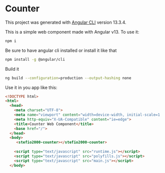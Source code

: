 # Counter

This project was generated with [Angular CLI](https://github.com/angular/angular-cli) version 13.3.4.

This is a simple web component made with Angular v13.
To use it:
```bash
npm i
```
Be sure to have angular cli installed or install it like that
```bash
npm install -g @angular/cli
```

Build it
```bash
ng build --configuration=production --output-hashing none
```

Use it in you app like this:
```html
<!DOCTYPE html>
<html>
  <head>
    <meta charset="UTF-8">
    <meta name="viewport" content="width=device-width, initial-scale=1.0">
    <meta http-equiv="X-UA-Compatible" content="ie=edge">
    <title>Counter Web Component</title>
    <base href="/">
  </head>
  <body>
     <stefio2000-counter></stefio2000-counter>
 
    <script type="text/javascript" src="runtime.js"></script>
    <script type="text/javascript" src="polyfills.js"></script>
    <script type="text/javascript" src="main.js"></script>
  </body>

```